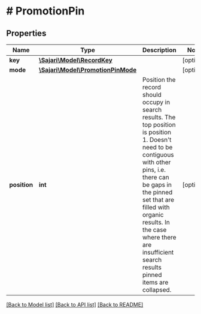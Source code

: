 # # PromotionPin

## Properties

| Name         | Type                                                      | Description                                                                                                                                                                                                                                                                                                | Notes      |
| ------------ | --------------------------------------------------------- | ---------------------------------------------------------------------------------------------------------------------------------------------------------------------------------------------------------------------------------------------------------------------------------------------------------- | ---------- |
| **key**      | [**\Sajari\Model\RecordKey**](RecordKey.md)               |                                                                                                                                                                                                                                                                                                            | [optional] |
| **mode**     | [**\Sajari\Model\PromotionPinMode**](PromotionPinMode.md) |                                                                                                                                                                                                                                                                                                            | [optional] |
| **position** | **int**                                                   | Position the record should occupy in search results. The top position is position 1. Doesn&#39;t need to be contiguous with other pins, i.e. there can be gaps in the pinned set that are filled with organic results. In the case where there are insufficient search results pinned items are collapsed. | [optional] |

[[Back to Model list]](../../README.md#models) [[Back to API list]](../../README.md#endpoints) [[Back to README]](../../README.md)

